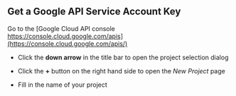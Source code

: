 ﻿## Get a Google API Service Account Key


Go to the [Google Cloud API console https://console.cloud.google.com/apis](https://console.cloud.google.com/apis/) 




* Click the **down arrow** in the title bar to open the project selection dialog


* Click the **+** button on the right hand side to open the *New Project* page


* Fill in the name of your project